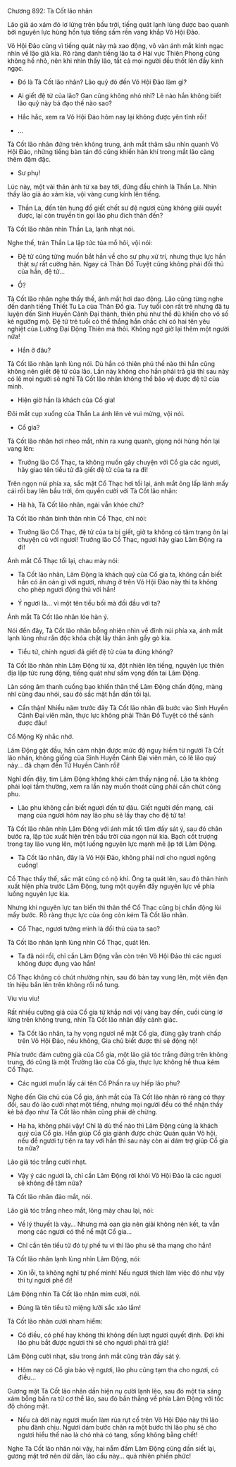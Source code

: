




Chương 892: Tà Cốt lão nhân


Lão giả áo xám đó lơ lửng trên bầu trời, tiếng quát lạnh lùng được bao quanh bởi nguyên lực hùng hồn tựa tiếng sấm rền vang khắp Võ Hội Đảo.

Võ Hội Đảo cũng vì tiếng quát này mà xao động, vô vàn ánh mắt kinh ngạc nhìn về lão giả kia. Rõ ràng danh tiếng lão ta ở Hải vực Thiên Phong cũng không hề nhỏ, nên khi nhìn thấy lão, tất cả mọi người đều thốt lên đầy kinh ngạc.

- Đó là Tà Cốt lão nhân? Lão quỷ đó đến Võ Hội Đảo làm gì?

- Ai giết đệ tử của lão? Gan cũng không nhỏ nhỉ? Lẽ nào hắn không biết lão quỷ này bá đạo thế nào sao?

- Hắc hắc, xem ra Võ Hội Đảo hôm nay lại không được yên tĩnh rồi!

- …

Tà Cốt lão nhân đứng trên không trung, ánh mắt thâm sâu nhìn quanh Võ Hội Đảo, những tiếng bàn tán đó cũng khiến hàn khí trong mắt lão càng thêm đậm đặc.

- Sư phụ!

Lúc này, một vài thân ảnh từ xa bay tới, đứng đầu chính là Thần La. Nhìn thấy lão giả áo xám kia, vội vàng cung kính lên tiếng.

- Thần La, đến tên hung đồ giết chết sư đệ ngươi cũng không giải quyết được, lại còn truyền tin gọi lão phu đích thân đến?

Tà Cốt lão nhân nhìn Thần La, lạnh nhạt nói.

Nghe thế, trán Thần La lập tức túa mồ hôi, vội nói:

- Đệ tử cũng từng muốn bắt hắn về cho sư phụ xử trí, nhưng thực lực hắn thật sự rất cường hãn. Ngay cả Thân Đồ Tuyệt cũng không phải đối thủ của hắn, đệ tử…

- Ồ?

Tà Cốt lão nhân nghe thấy thế, ánh mắt hơi dao động. Lão cũng từng nghe đến danh tiếng Thiết Tu La của Thân Đồ gia. Tuy tuổi còn rất trẻ nhưng đã tu luyện đến Sinh Huyền Cảnh Đại thành, thiên phú như thế đủ khiến cho vô số kẻ ngưỡng mộ. Đệ tử trẻ tuổi có thể thắng hắn chắc chỉ có hai tên yêu nghiệt của Lưỡng Đại Động Thiên mà thôi. Không ngờ giờ lại thêm một người nữa!

- Hắn ở đâu?

Tà Cốt lão nhân lạnh lùng nói. Dù hắn có thiên phú thế nào thì hắn cũng không nên giết đệ tử của lão. Lần này không cho hắn phải trả giá thì sau này có lẽ mọi người sẽ nghĩ Tà Cốt lão nhân không thể bảo vệ được đệ tử của mình.

- Hiện giờ hắn là khách của Cổ gia!

Đôi mắt cụp xuống của Thần La ánh lên vẻ vui mừng, vội nói.

- Cổ gia?

Tà Cốt lão nhân hơi nheo mắt, nhìn ra xung quanh, giọng nói hùng hồn lại vang lên:

- Trưởng lão Cổ Thạc, ta không muốn gây chuyện với Cổ gia các ngươi, hãy giao tên tiểu tử đã giết đệ tử của ta ra đi!

Trên ngọn núi phía xa, sắc mặt Cổ Thạc hơi tối lại, ánh mắt ông lấp lánh mấy cái rồi bay lên bầu trời, ôm quyền cười với Tà Cốt lão nhân:

- Hà hà, Tà Cốt lão nhân, ngài vẫn khỏe chứ?

Tà Cốt lão nhân bình thản nhìn Cổ Thạc, chỉ nói:

- Trưởng lão Cổ Thạc, đệ tử của ta bị giết, giờ ta không có tâm trạng ôn lại chuyện cũ với ngươi! Trưởng lão Cổ Thạc, ngươi hãy giao Lâm Động ra đi!

Ánh mắt Cổ Thạc tối lại, chau mày nói:

- Tà Cốt lão nhân, Lâm Động là khách quý của Cổ gia ta, không cần biết hắn có ân oán gì với ngươi, nhưng ở trên Võ Hội Đảo này thì ta không cho phép ngươi động thủ với hắn!

- Ý ngươi là… vì một tên tiểu bối mà đối đầu với ta?

Ánh mắt Tà Cốt lão nhân lóe hàn ý.

Nói đến đây, Tà Cốt lão nhân bỗng nhiên nhìn về đỉnh núi phía xa, ánh mắt lạnh lùng như rắn độc khóa chặt lấy thân ảnh gầy gò kia.

- Tiểu tử, chính ngươi đã giết đệ tử của ta đúng không?

Tà Cốt lão nhân nhìn Lâm Động từ xa, đột nhiên lên tiếng, nguyên lực thiên địa lập tức rung động, tiếng quát như sấm vọng đến tai Lâm Động.

Làn sóng âm thanh cuồng bạo khiến thân thể Lâm Động chấn động, màng nhĩ cũng đau nhói, sau đó sắc mặt hắn dần tối lại.

- Cẩn thận! Nhiều năm trước đây Tà Cốt lão nhân đã bước vào Sinh Huyền Cảnh Đại viên mãn, thực lực không phải Thân Đồ Tuyệt có thể sánh được đâu!

Cổ Mộng Kỳ nhắc nhở.

Lâm Động gật đầu, hắn cảm nhận được mức độ nguy hiểm từ người Tà Cốt lão nhân, không giống của Sinh Huyền Cảnh Đại viên mãn, có lẽ lão quỷ này… đã chạm đến Tử Huyền Cảnh rồi!

Nghĩ đến đây, tim Lâm Động không khỏi cảm thấy nặng nề. Lão ta không phải loại tầm thường, xem ra lần này muốn thoát cũng phải cần chút công phu.

- Lão phu không cần biết ngươi đến từ đâu. Giết người đền mạng, cái mạng của ngươi hôm nay lão phu sẽ lấy thay cho đệ tử ta!

Tà Cốt lão nhân nhìn Lâm Động với ánh mắt tối tăm đầy sát ý, sau đó chân bước ra, lập tức xuất hiện trên bầu trời của ngọn núi kia. Bạch cốt trượng trong tay lão vung lên, một luồng nguyên lực mạnh mẽ ập tới Lâm Động.

- Tà Cốt lão nhân, đây là Võ Hội Đảo, không phải nơi cho ngươi ngông cuồng!

Cổ Thạc thấy thế, sắc mặt cũng có nộ khí. Ông ta quát lên, sau đó thân hình xuất hiện phía trước Lâm Động, tung một quyền đầy nguyên lực về phía luồng nguyên lực kia.

Nhưng khi nguyên lực tan biến thì thân thể Cổ Thạc cũng bị chấn động lùi mấy bước. Rõ ràng thực lực của ông còn kém Tà Cốt lão nhân.

- Cổ Thạc, ngươi tưởng mình là đối thủ của ta sao?

Tà Cốt lão nhân lạnh lùng nhìn Cổ Thạc, quát lên.

- Ta đã nói rồi, chỉ cần Lâm Động vẫn còn trên Võ Hội Đảo thì các ngươi không được đụng vào hắn!

Cổ Thạc không có chút nhường nhịn, sau đó bàn tay vung lên, một viên đạn tín hiệu bắn lên trên không rồi nổ tung.

Viu viu viu!

Rất nhiều cường giả của Cổ gia từ khắp nơi vội vàng bay đến, cuối cùng lơ lửng trên không trung, nhìn Tà Cốt lão nhân đầy cảnh giác.

- Tà Cốt lão nhân, ta hy vọng ngươi nể mặt Cổ gia, đừng gây tranh chấp trên Võ Hội Đảo, nếu không, Gia chủ biết được thì sẽ động nộ!

Phía trước đám cường giả của Cổ gia, một lão giả tóc trắng đứng trên không trung, đó cũng là một Trưởng lão của Cổ gia, thực lực không hề thua kém Cổ Thạc.

- Các ngươi muốn lấy cái tên Cổ Phấn ra uy hiếp lão phu?

Nghe đến Gia chủ của Cổ gia, ánh mắt của Tà Cốt lão nhân rõ ràng có thay đổi, sau đó lão cười nhạt một tiếng, nhưng mọi người đều có thể nhận thấy kẻ bá đạo như Tà Cốt lão nhân cũng phải dè chừng.

- Ha ha, không phải vậy! Chỉ là dù thế nào thì Lâm Động cũng là khách quý của Cổ gia. Hắn giúp Cổ gia giành được chức Quán quân Võ hội, nếu để ngươi tự tiện ra tay với hắn thì sau này còn ai dám trợ giúp Cổ gia ta nữa?

Lão giả tóc trắng cười nhạt.

- Vậy ý các ngươi là, chỉ cần Lâm Động rời khỏi Võ Hội Đảo là các ngươi sẽ không để tâm nữa?

Tà Cốt lão nhân đảo mắt, nói.

Lão giả tóc trắng nheo mắt, lông mày chau lại, nói:

- Về lý thuyết là vậy… Nhưng mà oan gia nên giải không nên kết, ta vẫn mong các ngươi có thể nể mặt Cổ gia…

- Chỉ cần tên tiểu tử đó tự phế tu vi thì lão phu sẽ tha mạng cho hắn!

Tà Cốt lão nhân lạnh lùng nhìn Lâm Động, nói:

- Xin lỗi, ta không nghĩ tự phế mình! Nếu ngươi thích làm việc đó như vậy thì tự ngươi phế đi!

Lâm Động nhìn Tà Cốt lão nhân mỉm cười, nói.

- Đúng là tên tiểu tử miệng lưỡi sắc xảo lắm!

Tà Cốt lão nhân cười nham hiểm:

- Có điều, có phế hay không thì không đến lượt ngươi quyết định. Đợi khi lão phu bắt được ngươi thì sẽ cho ngươi phải trả giá!

Lâm Động cười nhạt, sâu trong ánh mắt cũng tràn đầy sát ý.

- Hôm nay có Cổ gia bảo vệ ngươi, lão phu cũng tạm tha cho ngươi, có điều…

Gương mặt Tà Cốt lão nhân dần hiện nụ cười lạnh lẽo, sau đó một tia sáng xám bỗng bắn ra từ cơ thể lão, sau đó bắn thẳng về phía Lâm Động với tốc độ chóng mặt.

- Nếu cả đời này ngươi muốn làm rùa rụt cổ trên Võ Hội Đảo này thì lão phu đành chịu. Ngươi dám bước chân ra một bước thì lão phu sẽ cho ngươi hiểu thế nào là chó nhà có tang, sống không bằng chết!

Nghe Tà Cốt lão nhân nói vậy, hai nắm đấm Lâm Động cũng dần siết lại, gương mặt trở nên dữ dằn, lão cẩu này… quả nhiên phiền phức!




